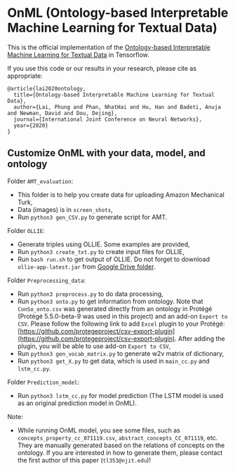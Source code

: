 # OnML (Ontology-based Interpretable Machine Learning for Textual Data)

This is the official implementation of the [Ontology-based Interpretable Machine Learning for Textual Data](https://arxiv.org/pdf/2004.00204.pdf) in Tensorflow.

If you use this code or our results in your research, please cite as appropriate:

```
@article{lai2020ontology,
  title={Ontology-based Interpretable Machine Learning for Textual Data},
  author={Lai, Phung and Phan, NhatHai and Hu, Han and Badeti, Anuja and Newman, David and Dou, Dejing},
  journal={International Joint Conference on Neural Networks},
  year={2020}
}
```

## Customize OnML with your data, model, and ontology

Folder `AMT_evaluation`:
+ This folder is to help you create data for uploading Amazon Mechanical Turk,
+ Data (images) is in `screen_shots`,
+ Run `python3 gen_CSV.py` to generate script for AMT.

Folder `OLLIE`:
+ Generate triples using OLLIE. Some examples are provided,
+ Run `python3 create_txt.py` to create input files for OLLIE,
+ Run `bash run.sh` to get output of OLLIE. Do not forget to download `ollie-app-latest.jar` from [Google Drive folder](https://drive.google.com/drive/folders/17w6RLR5pTG8BfXN-039YWBMnJWrYGKmK?usp=sharing).

Folder `Preprocessing_data`:
+ Run `python3 preprocess.py` to do data processing,
+ Run `python3 onto.py` to get information from ontology. Note that `ConSo_onto.csv` was generated directly from an ontology in Protégé (Protégé 5.5.0-beta-9 was used in this project) and an add-on `Export to CSV`. Please follow the following link to add `Excel` plugin to your Protégé:  
[https://github.com/protegeproject/csv-export-plugin](https://github.com/protegeproject/csv-export-plugin).
After adding the plugin, you will be able to use add-on `Export to CSV`,
+ Run `python3 gen_vocab_matrix.py` to generate w2v matrix of dictionary,
+ Run `python3 get_X.py` to get data, which is used in `main_cc.py` and `lstm_cc.py`.

Folder `Prediction_model`:
+ Run `python3 lstm_cc.py` for model prediction (The LSTM model is used as an original prediction model in OnML).

Note:
+ While running OnML model, you see some files, such as `concepts_property_cc_071119.csv`, `abstract_concepts_CC_071119`, etc. They are manually generated based on the relations of concepts on the ontology. If you are interested in how to generate them, please contact the first author of this paper (`tl353@njit.edu`)!

